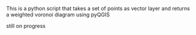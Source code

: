 This is a python script that takes a set of points as vector layer
and returns a weighted voronoi diagram using pyQGIS

still on progress
